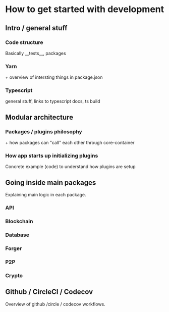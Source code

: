 # How to get started with development

## Intro / general stuff

### Code structure

Basically \_\_tests__, packages

### Yarn

\+ overview of intersting things in package.json

### Typescript

general stuff, links to typescript docs, ts build

## Modular architecture

### Packages / plugins philosophy

\+ how packages can "call" each other through core-container

### How app starts up initializing plugins

Concrete example (code) to understand how plugins are setup

## Going inside main packages

Explaining main logic in each package.

### API

### Blockchain

### Database

### Forger

### P2P

### Crypto

## Github / CircleCI / Codecov

Overview of github /circle / codecov workflows.